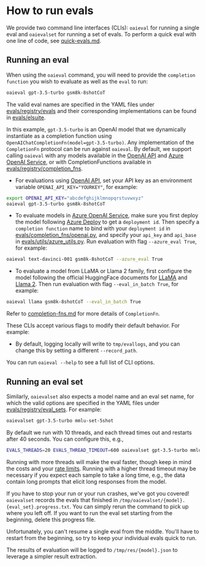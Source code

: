 # How to run evals

We provide two command line interfaces (CLIs): `oaieval` for running a single eval and `oaievalset` for running a set of evals. To perform a quick eval with one line of code, see [quick-evals.md](quick-evals.md). 

## Running an eval

When using the `oaieval` command, you will need to provide the `completion function` you wish to evaluate as well as the `eval` to run:
```sh
oaieval gpt-3.5-turbo gsm8k-8shotCoT
```
The valid eval names are specified in the YAML files under [evals/registry/evals](../evals/registry/evals) and their corresponding implementations can be found in [evals/elsuite](../evals/elsuite).

In this example, `gpt-3.5-turbo` is an OpenAI model that we dynamically instantiate as a completion function using `OpenAIChatCompletionFn(model=gpt-3.5-turbo)`. Any implementation of the `CompletionFn` protocol can be run against `oaieval`. By default, we support calling `oaieval` with any models available in the [OpenAI API](https://platform.openai.com/docs/models/) and [Azure OpenAI Service](https://learn.microsoft.com/en-us/azure/ai-services/openai/concepts/models), or with CompletionFunctions available in [evals/registry/completion_fns](../evals/registry/completion_fns/).
- For evaluations using [OpenAI API](https://platform.openai.com/docs/models/), set your API key as an environment variable ```OPENAI_API_KEY="YOURKEY"```, for example:
```sh
export OPENAI_API_KEY="abcdefghijklmnopqrstuvwxyz"
oaieval gpt-3.5-turbo gsm8k-8shotCoT
```
- To evaluate models in [Azure OpenAI Service](https://learn.microsoft.com/en-us/azure/ai-services/openai/concepts/models), make sure you first deploy the model following [Azure Deploy](https://learn.microsoft.com/en-us/azure/ai-services/openai/how-to/create-resource?pivots=web-portal) to get a `deployment id`. Then specify a `completion function` name to bind with your `deployment id` in [evals/completion_fns/openai.py](https://github.com/yuyuz/GPT-Fathom/blob/fcb21e048aa4a68f5f66fa9079438c465d0d826b/evals/completion_fns/openai.py#L166), and specify your `api_key` and `api_base` in [evals/utils/azure_utils.py](/evals/utils/azure_utils.py). Run evaluation with flag `--azure_eval True`, for example:
```sh
oaieval text-davinci-001 gsm8k-8shotCoT --azure_eval True
```
- To evaluate a model from LLaMA or Llama 2 family, first configure the model following the official HuggingFace documents for [LLaMA](https://huggingface.co/docs/transformers/main/model_doc/llama) and [Llama 2](https://huggingface.co/docs/transformers/main/model_doc/llama2). Then run evaluation with flag `--eval_in_batch True`, for example:
```sh
oaieval llama gsm8k-8shotCoT --eval_in_batch True
```

Refer to [completion-fns.md](completion-fns.md) for more details of `CompletionFn`.

These CLIs accept various flags to modify their default behavior. For example:
- By default, logging locally will write to `tmp/evallogs`, and you can change this by setting a different `--record_path`.

You can run `oaieval --help` to see a full list of CLI options.

## Running an eval set
Similarly, `oaievalset` also expects a model name and an eval set name, for which the valid options are specified in the YAML files under [evals/registry/eval_sets](../evals/registry/eval_sets). For example:
```sh
oaievalset gpt-3.5-turbo mmlu-set-5shot
```

By default we run with 10 threads, and each thread times out and restarts after 40 seconds. You can configure this, e.g.,

```sh
EVALS_THREADS=20 EVALS_THREAD_TIMEOUT=600 oaievalset gpt-3.5-turbo mmlu-set-5shot
```
Running with more threads will make the eval faster, though keep in mind the costs and your [rate limits](https://platform.openai.com/docs/guides/rate-limits/overview). Running with a higher thread timeout may be necessary if you expect each sample to take a long time, e.g., the data contain long prompts that elicit long responses from the model.

If you have to stop your run or your run crashes, we've got you covered! `oaievalset` records the evals that finished in `/tmp/oaievalset/{model}.{eval_set}.progress.txt`. You can simply rerun the command to pick up where you left off. If you want to run the eval set starting from the beginning, delete this progress file.

Unfortunately, you can't resume a single eval from the middle. You'll have to restart from the beginning, so try to keep your individual evals quick to run.

The results of evaluation will be logged to `/tmp/res/{model}.json` to leverage a simpler result extraction. 
